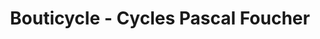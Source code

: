 ---
title: "Bouticycle - Cycles Pascal Foucher"
url: /chalette-sur-loing/bouticycle-cycles-pascal-foucher/
shop: vélo
---